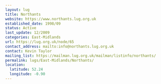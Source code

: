 ```yaml
---
layout: lug
title: Northants
website: https://www.northants.lug.org.uk
established_date: 1998/09
status: Active
last_update: 12/2009
categories: East-Midlands
url: https://lug.org.uk/node/65
contact_address: mailto:info@northants.lug.org.uk
contact: Kevin Taylor
mailing_list: https://mailman.lug.org.uk/mailman/listinfo/northants/
permalink: lugs/East-Midlands/Northants/
location:
  latitude: 52.24
  longitude: -0.90
---
```

